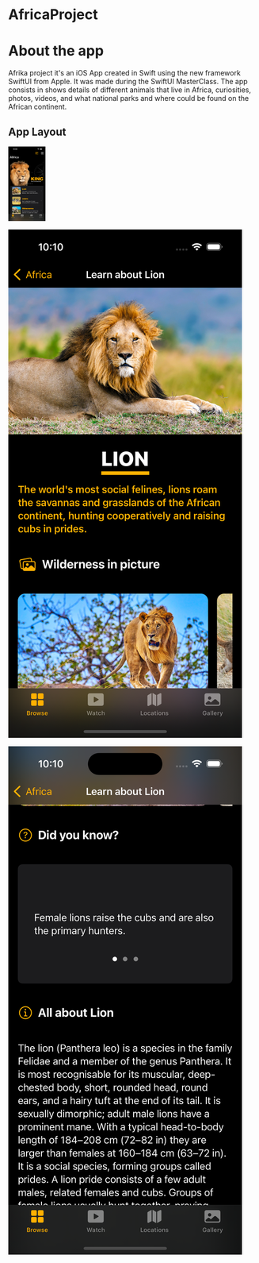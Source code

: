 # AfricaProject

# About the app
Afrika project it's an iOS App created in Swift using the new framework SwiftUI from Apple. It was made during the SwiftUI MasterClass.
The app consists in shows details of different animals that live in Africa, curiosities, photos, videos, and what national parks and where could be found on the African continent.

## App Layout

<img src="https://github.com/og1421/AfricaProject/blob/main/Images/landingPage.png"
height="150" width="75">

![Web 2](https://github.com/og1421/AfricaProject/blob/main/Images/detailView.png)

![Web 3](https://github.com/og1421/AfricaProject/blob/main/Images/detailView2.png)

